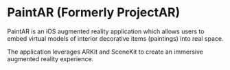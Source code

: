 # PaintAR (Formerly ProjectAR)

PaintAR is an iOS augmented reality application which allows users to embed virtual models of interior decorative items (paintings) into real space.

The application leverages ARKit and SceneKit to create an immersive augmented reality experience. 
